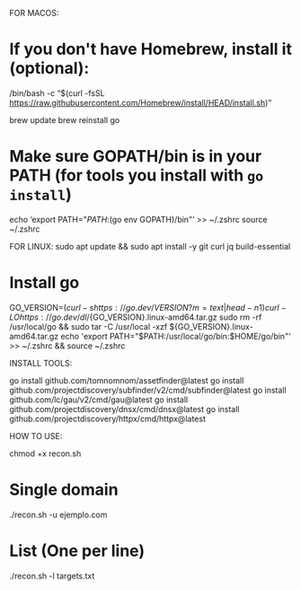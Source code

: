 FOR MACOS:
# If you don't have Homebrew, install it (optional):
/bin/bash -c “$(curl -fsSL https://raw.githubusercontent.com/Homebrew/install/HEAD/install.sh)”

brew update
brew reinstall go

# Make sure GOPATH/bin is in your PATH (for tools you install with `go install`)
echo ‘export PATH="$PATH:$(go env GOPATH)/bin"’ >> ~/.zshrc
source ~/.zshrc

FOR LINUX: 
sudo apt update && sudo apt install -y git curl jq build-essential
# Install go
GO_VERSION=$(curl -s https://go.dev/VERSION?m=text | head -n1)
curl -LO https://go.dev/dl/${GO_VERSION}.linux-amd64.tar.gz
sudo rm -rf /usr/local/go && sudo tar -C /usr/local -xzf ${GO_VERSION}.linux-amd64.tar.gz
echo 'export PATH="$PATH:/usr/local/go/bin:$HOME/go/bin"' >> ~/.zshrc && source ~/.zshrc



INSTALL TOOLS: 

go install github.com/tomnomnom/assetfinder@latest
go install github.com/projectdiscovery/subfinder/v2/cmd/subfinder@latest
go install github.com/lc/gau/v2/cmd/gau@latest
go install github.com/projectdiscovery/dnsx/cmd/dnsx@latest
go install github.com/projectdiscovery/httpx/cmd/httpx@latest


HOW TO USE: 

chmod +x recon.sh

# Single domain
./recon.sh -u ejemplo.com

# List (One per line)
./recon.sh -l targets.txt

